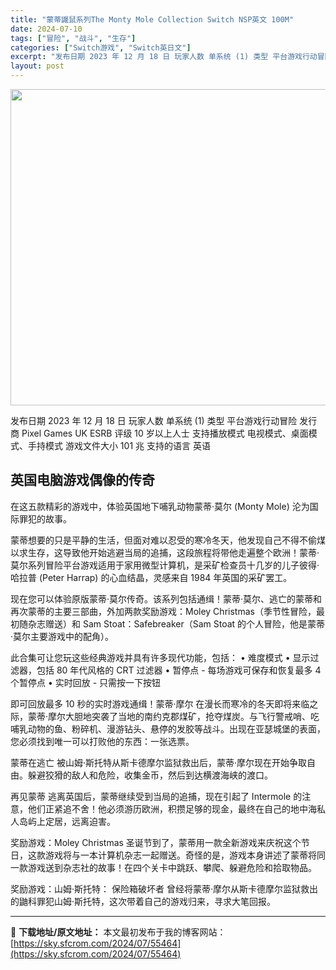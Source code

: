 ```yaml
---
title: "蒙蒂鼹鼠系列The Monty Mole Collection Switch NSP英文 100M"
date: 2024-07-10
tags: ["冒险", "战斗", "生存"]
categories: ["Switch游戏", "Switch英日文"]
excerpt: "发布日期 2023 年 12 月 18 日 玩家人数 单系统 (1) 类型 平台游戏行动冒险 发行商 Pixel Games UK ESRB 评级 10 岁以上人士 支持播放模式 电视模式、桌面模式、手持模式 游戏文件大小 101 兆 支持的语言 英语 英国电脑游戏偶像的传奇 在这五款精彩的游戏中，&hellip;"
layout: post
---
```


<img class="size-full wp-image-55465 aligncenter" src="https://sky.sfcrom.com/wp-content/uploads/2024/07/2024071011232440.webp" alt="" width="900" height="506" />

发布日期 2023 年 12 月 18 日
玩家人数 单系统 (1)
类型 平台游戏行动冒险
发行商 <span class="sc-1o4eb18-0 gtrRgO">Pixel Games UK</span>
ESRB 评级 10 岁以上人士
支持播放模式 电视模式、桌面模式、手持模式
游戏文件大小 101 兆
支持的语言 英语
<h2 class="sc-s17bth-0 bMmuUN">英国电脑游戏偶像的传奇</h2>
在这五款精彩的游戏中，体验英国地下哺乳动物蒙蒂·莫尔 (Monty Mole) 沦为国际罪犯的故事。

蒙蒂想要的只是平静的生活，但面对难以忍受的寒冷冬天，他发现自己不得不偷煤以求生存，这导致他开始逃避当局的追捕，这段旅程将带他走遍整个欧洲！蒙蒂·莫尔系列冒险平台游戏适用于家用微型计算机，是采矿检查员十几岁的儿子彼得·哈拉普 (Peter Harrap) 的心血结晶，灵感来自 1984 年英国的采矿罢工。

现在您可以体验原版蒙蒂·莫尔传奇。该系列包括通缉！蒙蒂·莫尔、逃亡的蒙蒂和再次蒙蒂的主要三部曲，外加两款奖励游戏：Moley Christmas（季节性冒险，最初随杂志赠送）和 Sam Stoat：Safebreaker（Sam Stoat 的个人冒险，他是蒙蒂·莫尔主要游戏中的配角）。

此合集可让您玩这些经典游戏并具有许多现代功能，包括：
• 难度模式
• 显示过滤器，包括 80 年代风格的 CRT 过滤器
• 暂停点 - 每场游戏可保存和恢复最多 4 个暂停点
• 实时回放 - 只需按一下按钮

即可回放最多 10 秒的实时游戏通缉！蒙蒂·摩尔
在漫长而寒冷的冬天即将来临之际，蒙蒂·摩尔大胆地突袭了当地的南约克郡煤矿，抢夺煤炭。与飞行警戒哨、吃哺乳动物的鱼、粉碎机、漫游钻头、悬停的发胶等战斗。出现在亚瑟城堡的表面，您必须找到唯一可以打败他的东西：一张选票。

蒙蒂在逃亡
被山姆·斯托特从斯卡德摩尔监狱救出后，蒙蒂·摩尔现在开始争取自由。躲避狡猾的敌人和危险，收集金币，然后到达横渡海峡的渡口。

再见蒙蒂
逃离英国后，蒙蒂继续受到当局的追捕，现在引起了 Intermole 的注意，他们正紧追不舍！他必须游历欧洲，积攒足够的现金，最终在自己的地中海私人岛屿上定居，远离迫害。

奖励游戏：Moley Christmas
圣诞节到了，蒙蒂用一款全新游戏来庆祝这个节日，这款游戏将与一本计算机杂志一起赠送。奇怪的是，游戏本身讲述了蒙蒂将同一款游戏送到杂志社的故事！在四个关卡中跳跃、攀爬、躲避危险和拾取物品。

奖励游戏：山姆·斯托特：
保险箱破坏者 曾经将蒙蒂·摩尔从斯卡德摩尔监狱救出的鼬科罪犯山姆·斯托特，这次带着自己的游戏归来，寻求大笔回报。

---
📖 **下载地址/原文地址：** 本文最初发布于我的博客网站：[https://sky.sfcrom.com/2024/07/55464](https://sky.sfcrom.com/2024/07/55464)
